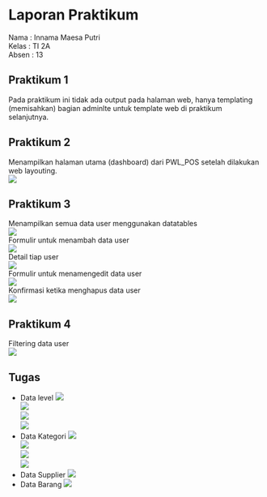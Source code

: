 # Laporan Praktikum

Nama    : Innama Maesa Putri <br>
Kelas   : TI 2A <br>
Absen   : 13 <br>

## Praktikum 1
Pada praktikum ini tidak ada output pada halaman web, hanya templating (memisahkan) bagian adminlte untuk template web di praktikum selanjutnya. <br>

## Praktikum 2
Menampilkan halaman utama (dashboard) dari PWL_POS setelah dilakukan web layouting. <br>
<img src="Image/p2.jpg"><br>

## Praktikum 3
Menampilkan semua data user menggunakan datatables <br>
<img src="Image/p3-1.jpg"><br>
Formulir untuk menambah data user <br>
<img src="Image/p3-2.jpg"><br>
Detail tiap user <br>
<img src="Image/p3-3.jpg"><br>
Formulir untuk menamengedit data user <br>
<img src="Image/p3-4.jpg"><br>
Konfirmasi ketika menghapus data user <br>
<img src="Image/p3-5.jpg"><br>

## Praktikum 4
Filtering data user<br>
<img src="Image/p4.jpg"><br>

## Tugas
- Data level
<img src="Image/t1-1.jpg"><br>
<img src="Image/t1-2.jpg"><br>
<img src="Image/t1-3.jpg"><br>
<img src="Image/t1-4.jpg"><br>
- Data Kategori
<img src="Image/t2-1.jpg"><br>
<img src="Image/t2-2.jpg"><br>
<img src="Image/t2-3.jpg"><br>
<img src="Image/t2-4.jpg"><br>
- Data Supplier
<img src="Image/t4-1.jpg"><br>
- Data Barang
<img src="Image/t3-1.jpg"><br>